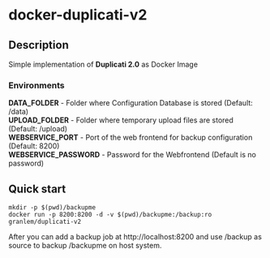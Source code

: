 # docker-duplicati-v2
## Description
Simple implementation of **Duplicati 2.0** as Docker Image

### Environments
**DATA_FOLDER** - Folder where Configuration Database is stored (Default: /data) <br />
**UPLOAD_FOLDER** - Folder where temporary upload files are stored (Default: /upload) <br />
**WEBSERVICE_PORT** - Port of the web frontend for backup configuration (Default: 8200) <br />
**WEBSERVICE_PASSWORD** - Password for the Webfrontend (Default is no password) <br />

## Quick start
```
mkdir -p $(pwd)/backupme
docker run -p 8200:8200 -d -v $(pwd)/backupme:/backup:ro granlem/duplicati-v2 
```
After you can add a backup job at http://localhost:8200 and use /backup as source to backup /backupme on host system.
